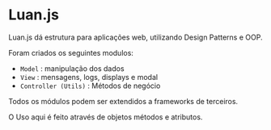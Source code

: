 <h1>Luan.js</h1>

<p>Luan.js dá estrutura para aplicações web, utilizando Design Patterns e OOP.</p>

<p>Foram criados os seguintes modulos:</p>

<ul>
 <li><code>Model</code> : manipulação dos dados</li>
 <li><code>View</code> : mensagens, logs, displays e modal</li>
 <li><code>Controller (Utils)</code> : Métodos de negócio</li>
</ul>

<p>Todos os módulos podem ser extendidos a frameworks de terceiros.</p>

<!--/************** Creational Pattern

        - Manipulação e criação de objetos
        - Controle  da criação do mesmo

        Padrões:  Constructor, Factory, Abstract, Prototype, Singleton and Builder. 

        ****************************************************************************/



         /************** Structural Pattern

        - Estrutura do projeto
        - Composição dos objetos para fazer  relação dos mesmos.

        Padrões:  Decorator, Facade, Flyweight, Adapter and Proxy. 

        ****************************************************************************/


         /************** Behavioral Pattern

        - Simplificar comunicação entre objetos

        Padrões:  Iterator, Mediator, Observer and Visitor.

        *******************************************************************************/ -->
<p>O Uso aqui é feito através de objetos métodos e atributos.</p>
